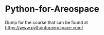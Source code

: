 # Python-for-Areospace
Dump for the course that can be found at https://www.pythonforaerospace.com/
